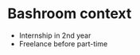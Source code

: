 # Bashroom context

<div class="flex justify-center mt-30">
    <ul>
        <li><fxemoji-school /> Internship in 2nd year</li>
        <li><fxemoji-desertisland /> Freelance before part-time</li>
    </ul>
</div>
